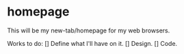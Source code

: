# homepage

This will be my new-tab/homepage for my web browsers.

Works to do:
[] Define what I'll have on it.
[] Design.
[] Code.
